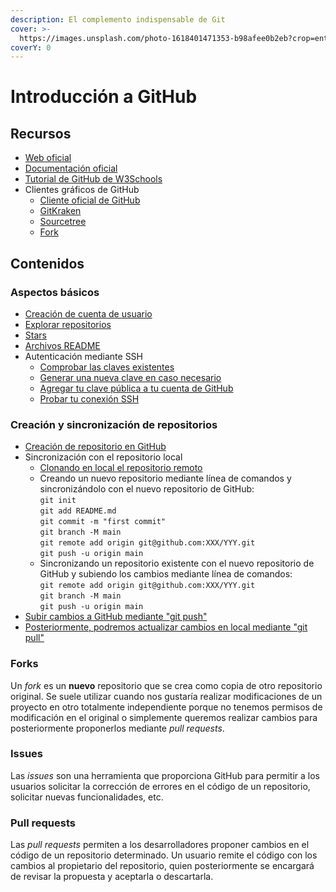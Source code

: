 ```yaml
---
description: El complemento indispensable de Git
cover: >-
  https://images.unsplash.com/photo-1618401471353-b98afee0b2eb?crop=entropy&cs=srgb&fm=jpg&ixid=M3wxOTcwMjR8MHwxfHNlYXJjaHwxfHxnaXRodWJ8ZW58MHx8fHwxNjkzNjU1Njg5fDA&ixlib=rb-4.0.3&q=85
coverY: 0
---
```


# Introducción a GitHub

## Recursos

* [Web oficial](https://github.com/)
* [Documentación oficial](https://docs.github.com/es)
* [Tutorial de GitHub de W3Schools](https://www.w3schools.com/git/git\_remote\_getstarted.asp?remote=github)
* Clientes gráficos de GitHub
  * [Cliente oficial de GitHub](https://desktop.github.com/)
  * [GitKraken](https://www.gitkraken.com/)
  * [Sourcetree](https://www.sourcetreeapp.com/)
  * [Fork](https://git-fork.com/)

## Contenidos

### Aspectos básicos

* [Creación de cuenta de usuario](https://docs.github.com/es/get-started/signing-up-for-github/signing-up-for-a-new-github-account)
* [Explorar repositorios](https://github.com/explore)
* [Stars](https://docs.github.com/es/get-started/exploring-projects-on-github/saving-repositories-with-stars)
* [Archivos README](https://docs.github.com/es/repositories/managing-your-repositorys-settings-and-features/customizing-your-repository/about-readmes)
* Autenticación mediante SSH
  * [Comprobar las claves existentes](https://docs.github.com/es/authentication/connecting-to-github-with-ssh/checking-for-existing-ssh-keys)
  * [Generar una nueva clave en caso necesario](https://docs.github.com/es/authentication/connecting-to-github-with-ssh/generating-a-new-ssh-key-and-adding-it-to-the-ssh-agent)
  * [Agregar tu clave pública a tu cuenta de GitHub](https://docs.github.com/es/authentication/connecting-to-github-with-ssh/adding-a-new-ssh-key-to-your-github-account)
  * [Probar tu conexión SSH](https://docs.github.com/es/authentication/connecting-to-github-with-ssh/testing-your-ssh-connection)

### Creación y sincronización de repositorios

* [Creación de repositorio en GitHub](https://docs.github.com/es/repositories/creating-and-managing-repositories/creating-a-new-repository)
* Sincronización con el repositorio local
  * [Clonando en local el repositorio remoto](https://docs.github.com/es/repositories/creating-and-managing-repositories/cloning-a-repository?tool=cli)
  * Creando un nuevo repositorio mediante línea de comandos y sincronizándolo con el nuevo repositorio de GitHub:\
    `git init` \
    `git add README.md` \
    `git commit -m "first commit"` \
    `git branch -M main` \
    `git remote add origin git@github.com:XXX/YYY.git` \
    `git push -u origin main`
  * Sincronizando un repositorio existente con el nuevo repositorio de GitHub y subiendo los cambios mediante línea de comandos:\
    `git remote add origin git@github.com:XXX/YYY.git` \
    `git branch -M main` \
    `git push -u origin main`
* [Subir cambios a GitHub mediante "git push"](https://docs.github.com/es/repositories/working-with-files/managing-files/adding-a-file-to-a-repository#adding-a-file-to-a-repository-using-the-command-line)
* [Posteriormente, podremos actualizar cambios en local mediante "git pull"](https://docs.github.com/es/get-started/using-git/getting-changes-from-a-remote-repository#pulling-changes-from-a-remote-repository)

### Forks

Un _fork_ es un **nuevo** repositorio que se crea como copia de otro repositorio original. Se suele utilizar cuando nos gustaría realizar modificaciones de un proyecto en otro totalmente independiente porque no tenemos permisos de modificación en el original o simplemente queremos realizar cambios para posteriormente proponerlos mediante _pull requests_.

### Issues

Las _issues_ son una herramienta que proporciona GitHub para permitir a los usuarios solicitar la corrección de errores en el código de un repositorio, solicitar nuevas funcionalidades, etc.

### Pull requests

Las _pull requests_ permiten a los desarrolladores proponer cambios en el código de un repositorio determinado. Un usuario remite el código con los cambios al propietario del repositorio, quien posteriormente se encargará de revisar la propuesta y aceptarla o descartarla.

